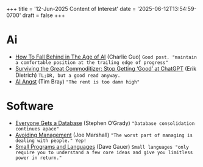 +++
title = '12-Jun-2025 Content of Interest'
date = '2025-06-12T13:54:59-0700'
draft = false
+++


# Ai

-   [How To Fall Behind in The Age of AI](https://www.ignorance.ai/p/how-to-fall-behind-in-the-age-of-ai) (Charlie Guo) `Good post. "maintain a comfortable position at the trailing edge of progress"`
-   [Surviving the Great Commoditizer: Stop Getting ‘Good’ at ChatGPT](https://feeds.feedblitz.com/~/919971026/0/daedtech/www/) (Erik Dietrich)
    `TL;DR, but a good read anyway.`
-   [AI Angst](https://www.tbray.org/ongoing/When/202x/2025/06/06/My-AI-Angst)
    (Tim Bray) `"The rent is too damn high"`


# Software

-   [Everyone Gets a Database](https://redmonk.com/sogrady/2025/06/06/data-consolidation/) (Stephen O&rsquo;Grady) `"Database consolidation continues apace"`
-   [Avoiding Management](http://funcall.blogspot.com/2025/06/avoiding-management.html) (Joe Marshall)
    `"The worst part of managing is dealing with people." Yep!`
-   [Small Programs and Languages](https://ratfactor.com/cards/pl-small)
    (Dave Gauer) `Small languages "only require you to understand a few core ideas and give you limitless power in return."`

